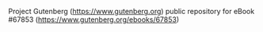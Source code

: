 Project Gutenberg (https://www.gutenberg.org) public repository for
eBook #67853 (https://www.gutenberg.org/ebooks/67853)
